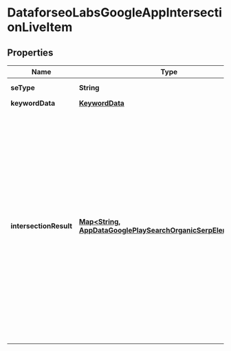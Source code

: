 

# DataforseoLabsGoogleAppIntersectionLiveItem


## Properties

| Name | Type | Description | Notes |
|------------ | ------------- | ------------- | -------------|
|**seType** | **String** | search engine type |  [optional] |
|**keywordData** | [**KeywordData**](KeywordData.md) |  |  [optional] |
|**intersectionResult** | [**Map&lt;String, AppDataGooglePlaySearchOrganicSerpElementItem&gt;**](AppDataGooglePlaySearchOrganicSerpElementItem.md) | contains SERP data for the returned keyword data will be provided in separate arrays for each app ID you specified in the app_ids object when setting a task; depending on the number of specified app IDs, it can contain from 1 to 20 arrays named respectively |  [optional] |



